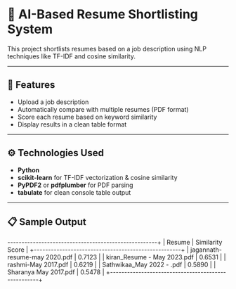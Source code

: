 # 📄 AI-Based Resume Shortlisting System

This project shortlists resumes based on a job description using NLP techniques like TF-IDF and cosine similarity.

---

## 🚀 Features

- Upload a job description
- Automatically compare with multiple resumes (PDF format)
- Score each resume based on keyword similarity
- Display results in a clean table format

---

## ⚙️ Technologies Used

- **Python**
- **scikit-learn** for TF-IDF vectorization & cosine similarity
- **PyPDF2** or **pdfplumber** for PDF parsing
- **tabulate** for clean console table output

---

## 📋 Sample Output

-----------------------------------------------------+
| Resume                        | Similarity Score   |
+----------------------------------------------------+
| jagannath-resume-may 2020.pdf | 0.7123             |
| kiran_Resume - May 2023.pdf   | 0.6531             |
| rashmi-May 2017.pdf           | 0.6219             |
| Sathwikaa_May 2022 - .pdf     | 0.5890             |
| Sharanya May 2017.pdf         | 0.5478             |
+----------------------------------------------------+

